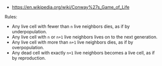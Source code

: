 - https://en.wikipedia.org/wiki/Conway%27s_Game_of_Life

Rules:
- Any live cell with fewer than `n` live neighbors dies, as if by underpopulation.
- Any live cell with `n` or `n+1` live neighbors lives on to the next generation.
- Any live cell with more than `n+1` live neighbors dies, as if by overpopulation.
- Any dead cell with exactly `n+1` live neighbors becomes a live cell, as if by reproduction.